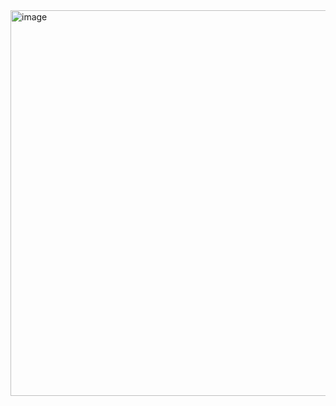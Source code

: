 <img width="952" height="617" alt="image" src="https://github.com/user-attachments/assets/94e0686f-0129-43d3-bddb-837a2247b158" />

